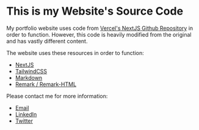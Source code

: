 # This is my Website's Source Code

My portfolio website uses code from [Vercel's NextJS Github Repository](https://github.com/vercel/next.js/) in order to function. However, this code is heavily modified from the original and has vastly different content. 

The website uses these resources in order to function:
 - [NextJS](https://nextjs.org/)
 - [TailwindCSS](https://tailwindcss.com/)
 - [Markdown](https://daringfireball.net/projects/markdown/)
 - [Remark / Remark-HTML](https://remark.js.org/)

Please contact me for more information:
 - [Email](mailto:namanarora166@gmail.com)
 - [LinkedIn](https://www.linkedin.com/in/namarora)
 - [Twitter](https://twitter.com/RealNamanArora)
